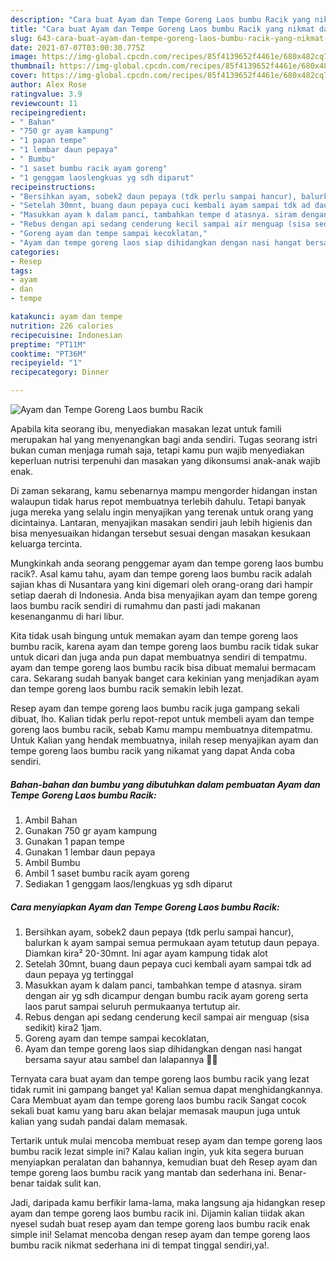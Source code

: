 ```yaml
---
description: "Cara buat Ayam dan Tempe Goreng Laos bumbu Racik yang nikmat dan Mudah Dibuat"
title: "Cara buat Ayam dan Tempe Goreng Laos bumbu Racik yang nikmat dan Mudah Dibuat"
slug: 643-cara-buat-ayam-dan-tempe-goreng-laos-bumbu-racik-yang-nikmat-dan-mudah-dibuat
date: 2021-07-07T03:00:30.775Z
image: https://img-global.cpcdn.com/recipes/85f4139652f4461e/680x482cq70/ayam-dan-tempe-goreng-laos-bumbu-racik-foto-resep-utama.jpg
thumbnail: https://img-global.cpcdn.com/recipes/85f4139652f4461e/680x482cq70/ayam-dan-tempe-goreng-laos-bumbu-racik-foto-resep-utama.jpg
cover: https://img-global.cpcdn.com/recipes/85f4139652f4461e/680x482cq70/ayam-dan-tempe-goreng-laos-bumbu-racik-foto-resep-utama.jpg
author: Alex Rose
ratingvalue: 3.9
reviewcount: 11
recipeingredient:
- " Bahan"
- "750 gr ayam kampung"
- "1 papan tempe"
- "1 lembar daun pepaya"
- " Bumbu"
- "1 saset bumbu racik ayam goreng"
- "1 genggam laoslengkuas yg sdh diparut"
recipeinstructions:
- "Bersihkan ayam, sobek2 daun pepaya (tdk perlu sampai hancur), balurkan k ayam sampai semua permukaan ayam tetutup daun pepaya. Diamkan kira² 20-30mnt. Ini agar ayam kampung tidak alot"
- "Setelah 30mnt, buang daun pepaya cuci kembali ayam sampai tdk ad daun pepaya yg tertinggal"
- "Masukkan ayam k dalam panci, tambahkan tempe d atasnya. siram dengan air yg sdh dicampur dengan bumbu racik ayam goreng serta laos parut sampai seluruh permukaanya tertutup air."
- "Rebus dengan api sedang cenderung kecil sampai air menguap (sisa sedikit) kira2 1jam."
- "Goreng ayam dan tempe sampai kecoklatan,"
- "Ayam dan tempe goreng laos siap dihidangkan dengan nasi hangat bersama sayur atau sambel dan lalapannya 🤩🤩"
categories:
- Resep
tags:
- ayam
- dan
- tempe

katakunci: ayam dan tempe 
nutrition: 226 calories
recipecuisine: Indonesian
preptime: "PT11M"
cooktime: "PT36M"
recipeyield: "1"
recipecategory: Dinner

---
```



![Ayam dan Tempe Goreng Laos bumbu Racik](https://img-global.cpcdn.com/recipes/85f4139652f4461e/680x482cq70/ayam-dan-tempe-goreng-laos-bumbu-racik-foto-resep-utama.jpg)

Apabila kita seorang ibu, menyediakan masakan lezat untuk famili merupakan hal yang menyenangkan bagi anda sendiri. Tugas seorang istri bukan cuman menjaga rumah saja, tetapi kamu pun wajib menyediakan keperluan nutrisi terpenuhi dan masakan yang dikonsumsi anak-anak wajib enak.

Di zaman  sekarang, kamu sebenarnya mampu mengorder hidangan instan walaupun tidak harus repot membuatnya terlebih dahulu. Tetapi banyak juga mereka yang selalu ingin menyajikan yang terenak untuk orang yang dicintainya. Lantaran, menyajikan masakan sendiri jauh lebih higienis dan bisa menyesuaikan hidangan tersebut sesuai dengan masakan kesukaan keluarga tercinta. 



Mungkinkah anda seorang penggemar ayam dan tempe goreng laos bumbu racik?. Asal kamu tahu, ayam dan tempe goreng laos bumbu racik adalah sajian khas di Nusantara yang kini digemari oleh orang-orang dari hampir setiap daerah di Indonesia. Anda bisa menyajikan ayam dan tempe goreng laos bumbu racik sendiri di rumahmu dan pasti jadi makanan kesenanganmu di hari libur.

Kita tidak usah bingung untuk memakan ayam dan tempe goreng laos bumbu racik, karena ayam dan tempe goreng laos bumbu racik tidak sukar untuk dicari dan juga anda pun dapat membuatnya sendiri di tempatmu. ayam dan tempe goreng laos bumbu racik bisa dibuat memalui bermacam cara. Sekarang sudah banyak banget cara kekinian yang menjadikan ayam dan tempe goreng laos bumbu racik semakin lebih lezat.

Resep ayam dan tempe goreng laos bumbu racik juga gampang sekali dibuat, lho. Kalian tidak perlu repot-repot untuk membeli ayam dan tempe goreng laos bumbu racik, sebab Kamu mampu membuatnya ditempatmu. Untuk Kalian yang hendak membuatnya, inilah resep menyajikan ayam dan tempe goreng laos bumbu racik yang nikamat yang dapat Anda coba sendiri.

<!--inarticleads1-->

##### Bahan-bahan dan bumbu yang dibutuhkan dalam pembuatan Ayam dan Tempe Goreng Laos bumbu Racik:

1. Ambil  Bahan
1. Gunakan 750 gr ayam kampung
1. Gunakan 1 papan tempe
1. Gunakan 1 lembar daun pepaya
1. Ambil  Bumbu
1. Ambil 1 saset bumbu racik ayam goreng
1. Sediakan 1 genggam laos/lengkuas yg sdh diparut




<!--inarticleads2-->

##### Cara menyiapkan Ayam dan Tempe Goreng Laos bumbu Racik:

1. Bersihkan ayam, sobek2 daun pepaya (tdk perlu sampai hancur), balurkan k ayam sampai semua permukaan ayam tetutup daun pepaya. Diamkan kira² 20-30mnt. Ini agar ayam kampung tidak alot
1. Setelah 30mnt, buang daun pepaya cuci kembali ayam sampai tdk ad daun pepaya yg tertinggal
1. Masukkan ayam k dalam panci, tambahkan tempe d atasnya. siram dengan air yg sdh dicampur dengan bumbu racik ayam goreng serta laos parut sampai seluruh permukaanya tertutup air.
1. Rebus dengan api sedang cenderung kecil sampai air menguap (sisa sedikit) kira2 1jam.
1. Goreng ayam dan tempe sampai kecoklatan,
1. Ayam dan tempe goreng laos siap dihidangkan dengan nasi hangat bersama sayur atau sambel dan lalapannya 🤩🤩




Ternyata cara buat ayam dan tempe goreng laos bumbu racik yang lezat tidak rumit ini gampang banget ya! Kalian semua dapat menghidangkannya. Cara Membuat ayam dan tempe goreng laos bumbu racik Sangat cocok sekali buat kamu yang baru akan belajar memasak maupun juga untuk kalian yang sudah pandai dalam memasak.

Tertarik untuk mulai mencoba membuat resep ayam dan tempe goreng laos bumbu racik lezat simple ini? Kalau kalian ingin, yuk kita segera buruan menyiapkan peralatan dan bahannya, kemudian buat deh Resep ayam dan tempe goreng laos bumbu racik yang mantab dan sederhana ini. Benar-benar taidak sulit kan. 

Jadi, daripada kamu berfikir lama-lama, maka langsung aja hidangkan resep ayam dan tempe goreng laos bumbu racik ini. Dijamin kalian tiidak akan nyesel sudah buat resep ayam dan tempe goreng laos bumbu racik enak simple ini! Selamat mencoba dengan resep ayam dan tempe goreng laos bumbu racik nikmat sederhana ini di tempat tinggal sendiri,ya!.

